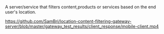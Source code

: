 A server/service that filters content,products or services based on the end user's location.


https://github.com/SamBri/location-content-filtering-gateway-server/blob/master/gateway_test_results/client_response/mobile-client.mp4




